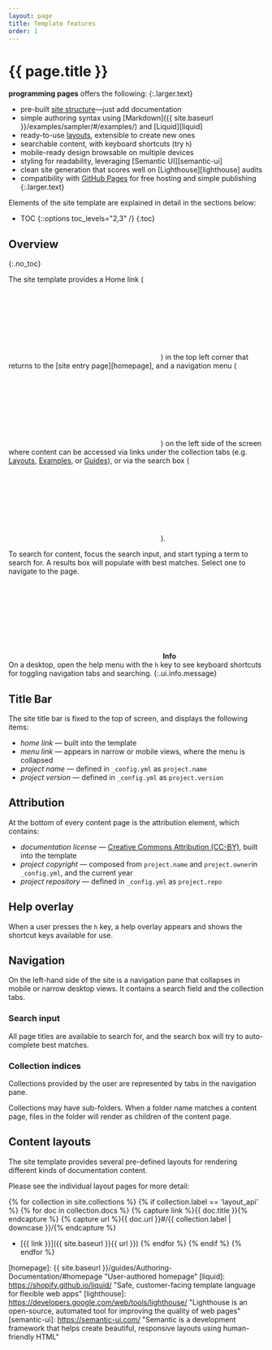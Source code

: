```yaml
---
layout: page
title: Template features
order: 1
---
```


# {{ page.title }}

**programming pages** offers the following:
{:.larger.text}

- pre-built [site structure](#overview)&mdash;just add documentation
- simple authoring syntax using [Markdown]({{ site.baseurl }}/examples/sampler/#/examples/) and [Liquid][liquid]
- ready-to-use [layouts](#/layout_api), extensible to create new ones
- searchable content, with keyboard shortcuts (try `h`)
- mobile-ready design browsable on multiple devices
- styling for readability, leveraging [Semantic UI][semantic-ui]
- clean site generation that scores well on [Lighthouse][lighthouse] audits
- compatibility with [GitHub Pages][ghpages] for free hosting and simple publishing
{:.larger.text}

Elements of the site template are explained in detail in the sections below:

- TOC
{::options toc_levels="2,3" /}
{:toc}

## Overview
{:.no_toc}

The site template provides a Home link (<span><svg class="icon"><use xlink:href="#icon-home" /></svg></span>) in the top left corner that returns to the [site entry page][homepage], and a navigation menu (<span><svg class="icon"><use xlink:href="#icon-bars" /></svg></span>) on the left side of the screen where content can be accessed via links under the collection tabs (e.g. [Layouts](#/layout_api "toggle the Layouts collection"), [Examples](#/examples "toggle the Examples collection"), or [Guides](#/guides "toggle the Guides collection")), or via the search box (<span><svg class="icon"><use xlink:href="#icon-magnifier" /></svg></span>).

To search for content, focus the search input, and start typing a term to search for. A results box will populate with best matches. Select one to navigate to the page.

<span><svg class="icon"><use xlink:href="#icon-info-circle" /></svg> <b>Info</b></span><br> On a desktop, open the help menu with the `h` key to see keyboard shortcuts for toggling navigation tabs and searching.
{:.ui.info.message}


## Title Bar

The site title bar is fixed to the top of screen, and displays the following items:

- _home link_ &mdash; built into the template
- _menu link_ &mdash; appears in narrow or mobile views, where the menu is collapsed
- _project name_ &mdash; defined in `_config.yml` as `project.name`
- _project version_ &mdash; defined in `_config.yml` as `project.version`


## Attribution

At the bottom of every content page is the attribution element, which contains:

- _documentation license_ &mdash; [Creative Commons Attribution (CC-BY)][cc-by], built into the template
- _project copyright_ &mdash; composed from `project.name` and `project.owner`in `_config.yml`, and the current year
- _project repository_ &mdash; defined in `_config.yml` as `project.repo`


## Help overlay

When a user presses the `h` key, a help overlay appears and shows the shortcut keys available for use.


## Navigation

On the left-hand side of the site is a navigation pane that collapses in mobile or narrow desktop views. It contains a search field and the collection tabs.

### Search input

All page titles are available to search for, and the search box will try to auto-complete best matches.

### Collection indices

Collections provided by the user are represented by tabs in the navigation pane.

Collections may have sub-folders. When a folder name matches a content page, files in the folder will render as children of the content page.

## Content layouts

The site template provides several pre-defined layouts for rendering different kinds of documentation content.

Please see the individual layout pages for more detail:

{% for collection in site.collections %}
{% if collection.label == 'layout_api' %}
{% for doc in collection.docs %}
  {% capture link %}{{ doc.title }}{% endcapture %}
  {% capture url %}{{ doc.url }}#/{{ collection.label | downcase }}/{% endcapture %}
- [{{ link }}]({{ site.baseurl }}{{ url }})
{% endfor %}
{% endif %}
{% endfor %}



[cc-by]: https://creativecommons.org/licenses/by/4.0/ "Creative Commons Attribution 4.0 International (CC BY 4.0)"
[ghpages]: https://pages.github.com/ "Websites for you and your projects. Hosted directly from your GitHub repository"
[homepage]: {{ site.baseurl }}/guides/Authoring-Documentation/#homepage "User-authored homepage"
[liquid]: https://shopify.github.io/liquid/ "Safe, customer-facing template language for flexible web apps"
[lighthouse]: https://developers.google.com/web/tools/lighthouse/ "Lighthouse is an open-source, automated tool for improving the quality of web pages"
[semantic-ui]: https://semantic-ui.com/ "Semantic is a development framework that helps create beautiful, responsive layouts using human-friendly HTML"
